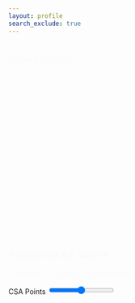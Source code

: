 ```yaml
---
layout: profile
search_exclude: true
--- 
```


<style>
  .account-card {
    width: 300px; /* Adjust width as needed */
    padding: 20px;
    background-color: #E5E4E2;
    border-radius: 10px;
    margin-left: 78%; /* Adjust margin to match sidebar width */
    text-align: center;
    margin-bottom: 20px; /* Adjust bottom margin as needed */
    position: absolute;
    background: linear-gradient(90deg, rgba(2,0,36,1) 0%, rgba(230,151,8,1) 0%, rgba(255,0,0,1) 100%);
  }

  @keyframes fade-in {
    from { opacity: 0; }
    to { opacity: 1; }
  }

  .container-profile,
  .allBoxes,
  .container {
    animation: fade-in 1s ease-in-out; /* Apply fade-in animation */
  }

  /* Styling for the slider */
  .slider-container {
    width: 70%;
    margin: 0 auto;
    text-align: center;
    padding-top: 20px;
  }

  .slider {
    -webkit-appearance: none;
    width: 100%;
    height: 20px;
    border-radius: 10px;
    background: #d3d3d3;
    outline: none;
    opacity: 0.7;
    -webkit-transition: .2s;
    transition: opacity .2s;
  }

  .slider:hover {
    opacity: 1;
  }

  /* Styling for slider value display */
  .slider-value {
    padding-top: 10px;
    font-size: 18px;
  }

  /* Styling for prediction display */
  .prediction-container {
    padding-top: 20px;
    text-align: center;
    font-size: 18px;
  }

  /* Styling for progress bar */
  .progress-bar {
    width: 50%;
    margin: 20px auto;
    height: 30px;
    background-color: #f2f2f2;
    border-radius: 5px;
    overflow: hidden;
  }

  .progress {
    width: 0;
    height: 100%;
    background-color: #4caf50;
    text-align: center;
    line-height: 30px;
    color: white;
  }
</style>

<div class="container-profile">
  <div class="summary-row">
    <div class="sumText">
      <h1 id="initName"></h1>
      <h3 id="detailText">Game Statistics</h3>
      <script src="https://cdn.jsdelivr.net/npm/chart.js"></script>
    </div>
    <div class="account-card">
      <div id="profilePicture">
      </div>
    </div>
  </div>
  <br>
</div>
<div class="allBoxes">
  <div class="container">
    <div class="summary-row">
      <div class="summary-card">
        <h2>Account Points</h2>
        <p id="accountPointsDisplay">Loading...</p>
        <p id="accountPointsDisplay">Loading...</p>
      </div>
      <div class="summary-card">
        <h2>Computer Science A</h2>
        <p id="csaPointsDisplay">Loading...</p>
      </div>
      <div class="summary-card">
        <h2>Computer Science P</h2>
        <p id="cspPointsDisplay">Loading...</p>
      </div>
    </div>
  </div>
</div>

<div class="container">
  <div class="summary-row">
    <div class="summary-card">
      <h2>Predicted AP Score</h2>
      <!-- Placeholder for the predicted AP Score -->
      <p id="predictedAPScoreDisplay">Predicted AP Score will appear here</p>
    </div>
  </div>
</div>


 <div>
        <canvas id="pointsChart" width="400" height="200"></canvas>
    </div>

  <div>
        <label for="csaPointsSlider">CSA Points</label>
        <input type="range" id="csaPointsSlider" min="0" max="100" step="1" value="50">
    </div>

<!-- Script for dynamic functionality -->
<script>
        window.onload = function () {
            fetchUserData();
        };

        function fetchUserData() {
            var requestOptions = {
                method: 'GET',
                mode: 'cors',
                cache: 'default',
                credentials: 'include',
            };

            fetch("http://localhost:8032/api/person/jwt", requestOptions)
                .then(response => {
                    if (!response.ok) {
                        const errorMsg = 'Login error: ' + response.status;
                        console.log(errorMsg);

                        switch (response.status) {
                            case 401:
                                alert("Please log into or make an account");
                                window.location.href = "login";
                                break;
                            case 403:
                                alert("Access forbidden. You do not have permission to access this resource.");
                                break;
                            case 404:
                                alert("User not found. Please check your credentials.");
                                break;
                            default:
                                alert("Login failed. Please try again later.");
                        }

                        return Promise.reject('Login failed');
                    }
                    return response.json();
                })
                .then(data => {
                    document.getElementById("initName").innerText = data.name;
                    document.getElementById("accountPointsDisplay").innerText = data.accountPoints + " Points";
                    document.getElementById("csaPointsDisplay").innerText = data.csaPoints + " Points";
                    document.getElementById("cspPointsDisplay").innerText = data.cspPoints + " Points";

                    predictAPScore(data.csaPoints);
                })
                .catch(error => console.log('error', error));
        }
        // Ignore

        function predictAPScore(csaPoints) {
    console.log("Sending request with csaPoints:", csaPoints);
    fetch("http://localhost:8032/api/predictAPScore?csaPoints=" + csaPoints)
        .then(response => {
            console.log("Received response:", response);
            if (!response.ok) {
                throw new Error('Network response was not ok');
            }
            return response.json();
        })
        .then(data => {
            console.log("Received data:", data);
            // Ensure the predicted AP score is between 1 and 5
            const predictedAPScore = Math.min(Math.max(Math.round(data), 1), 5);
            document.getElementById("predictedAPScoreDisplay").innerText = `Predicted AP Score: ${predictedAPScore}`;
        })
        .catch(error => {
            console.error('There was a problem with the fetch operation:', error);
            document.getElementById("predictedAPScoreDisplay").innerText = 'Failed to fetch prediction result.';
        });
}

    </script>

  <script>
        // Dummy data for initial points
        let accountPoints = 70;
        let csaPoints = 50;
        let cspPoints = 80;

        // Initialize Chart.js bar chart
        let ctx = document.getElementById('pointsChart').getContext('2d');
        let pointsChart = new Chart(ctx, {
            type: 'bar',
            data: {
                labels: ['Account Points', 'CSA Points', 'CSP Points'],
                datasets: [{
                    label: 'Points',
                    data: [accountPoints, csaPoints, cspPoints],
                    backgroundColor: [
                        'rgba(255, 99, 132, 0.2)',
                        'rgba(54, 162, 235, 0.2)',
                        'rgba(255, 206, 86, 0.2)',
                    ],
                    borderColor: [
                        'rgba(255, 99, 132, 1)',
                        'rgba(54, 162, 235, 1)',
                        'rgba(255, 206, 86, 1)',
                    ],
                    borderWidth: 1
                }]
            },
            options: {
                scales: {
                    y: {
                        beginAtZero: true
                    }
                }
            }
        });

        // Event listener for CSA Points slider
        document.getElementById('csaPointsSlider').addEventListener('input', function(event) {
            csaPoints = parseInt(event.target.value);
            updatePointsChart();
            predictAPScore();
        });

        // Function to update the bar chart with new points
        function updatePointsChart() {
            pointsChart.data.datasets[0].data[1] = csaPoints;
            pointsChart.update();
        }

        // Function to predict AP Score
        function predictAPScore() {
            // Dummy logic for predicting AP score based on CSA points
            let predictedAPScore = Math.max(Math.min(Math.round(csaPoints / 10), 5), 1);
            console.log('Predicted AP Score:', predictedAPScore);
        }

        // Initial prediction of AP score
        predictAPScore();
    </script>